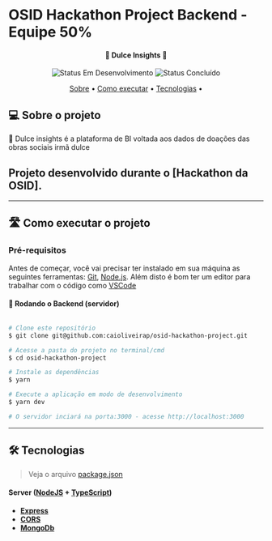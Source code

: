 # OSID Hackathon Project Backend - Equipe 50%

<h4 align="center"> 
	🚧 Dulce Insights 🚧
</h4>

<p align="center">
	<img alt="Status Em Desenvolvimento" src="https://img.shields.io/badge/STATUS-EM%20DESENVOLVIMENTO-green">
	<img alt="Status Concluído" src="https://img.shields.io/badge/STATUS-CONCLU%C3%8DDO-brightgreen">
</p>

<p align="center">
 <a href="#-sobre-o-projeto">Sobre</a> •
 <a href="#-como-executar-o-projeto">Como executar</a> • 
 <a href="#-tecnologias">Tecnologias</a> • 
</p>

## 💻 Sobre o projeto

📄 Dulce insights é a plataforma de BI voltada aos dados de doações das obras sociais irmã dulce

## Projeto desenvolvido durante o **[Hackathon da OSID]**.

---

## 🛣️ Como executar o projeto

### Pré-requisitos

Antes de começar, você vai precisar ter instalado em sua máquina as seguintes ferramentas:
[Git](https://git-scm.com), [Node.js](https://nodejs.org/en/).
Além disto é bom ter um editor para trabalhar com o código como [VSCode](https://code.visualstudio.com/)

#### 🎲 Rodando o Backend (servidor)

```bash

# Clone este repositório
$ git clone git@github.com:caioliveirap/osid-hackathon-project.git

# Acesse a pasta do projeto no terminal/cmd
$ cd osid-hackathon-project

# Instale as dependências
$ yarn

# Execute a aplicação em modo de desenvolvimento
$ yarn dev

# O servidor inciará na porta:3000 - acesse http://localhost:3000

```

---

## 🛠 Tecnologias

> Veja o arquivo [package.json](https://github.com/caioliveirap/osid-hackathon-project-backend/blob/main/package.json)

#### [](https://github.com/cubos-academy/academy-template-readme-projects#server-nodejs--typescript)**Server** ([NodeJS](https://nodejs.org/en/) + [TypeScript](https://www.typescriptlang.org/))

- **[Express](https://expressjs.com/)**
- **[CORS](https://expressjs.com/en/resources/middleware/cors.html)**
- **[MongoDb](https://www.mongodb.com/)**
